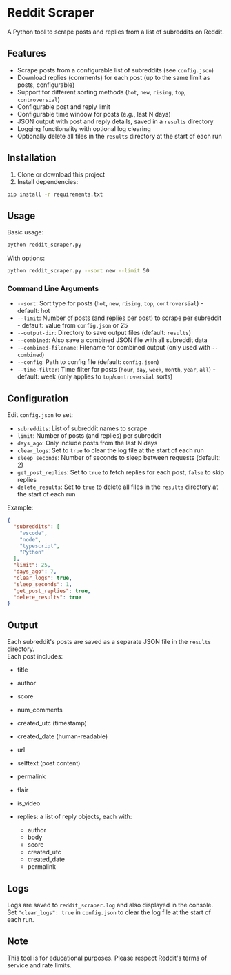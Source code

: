 # Reddit Scraper

A Python tool to scrape posts and replies from a list of subreddits on Reddit.

## Features

- Scrape posts from a configurable list of subreddits (see `config.json`)
- Download replies (comments) for each post (up to the same limit as posts, configurable)
- Support for different sorting methods (`hot`, `new`, `rising`, `top`, `controversial`)
- Configurable post and reply limit
- Configurable time window for posts (e.g., last N days)
- JSON output with post and reply details, saved in a `results` directory
- Logging functionality with optional log clearing
- Optionally delete all files in the `results` directory at the start of each run

## Installation

1. Clone or download this project
2. Install dependencies:
```bash
pip install -r requirements.txt
```

## Usage

Basic usage:
```bash
python reddit_scraper.py
```

With options:
```bash
python reddit_scraper.py --sort new --limit 50
```

### Command Line Arguments

- `--sort`: Sort type for posts (`hot`, `new`, `rising`, `top`, `controversial`) - default: hot
- `--limit`: Number of posts (and replies per post) to scrape per subreddit - default: value from `config.json` or 25
- `--output-dir`: Directory to save output files (default: `results`)
- `--combined`: Also save a combined JSON file with all subreddit data
- `--combined-filename`: Filename for combined output (only used with `--combined`)
- `--config`: Path to config file (default: `config.json`)
- `--time-filter`: Time filter for posts (`hour`, `day`, `week`, `month`, `year`, `all`) - default: week (only applies to `top`/`controversial` sorts)

## Configuration

Edit `config.json` to set:
- `subreddits`: List of subreddit names to scrape
- `limit`: Number of posts (and replies) per subreddit
- `days_ago`: Only include posts from the last N days
- `clear_logs`: Set to `true` to clear the log file at the start of each run
- `sleep_seconds`: Number of seconds to sleep between requests (default: 2)
- `get_post_replies`: Set to `true` to fetch replies for each post, `false` to skip replies
- `delete_results`: Set to `true` to delete all files in the `results` directory at the start of each run

Example:
```json
{
  "subreddits": [
    "vscode",
    "node",
    "typescript",
    "Python"
  ],
  "limit": 25,
  "days_ago": 7,
  "clear_logs": true,
  "sleep_seconds": 1,
  "get_post_replies": true,
  "delete_results": true
}
```

## Output

Each subreddit's posts are saved as a separate JSON file in the `results` directory.  
Each post includes:
- title
- author
- score
- num_comments
- created_utc (timestamp)
- created_date (human-readable)
- url
- selftext (post content)
- permalink
- flair
- is_video

- replies: a list of reply objects, each with:
  - author
  - body
  - score
  - created_utc
  - created_date
  - permalink

## Logs

Logs are saved to `reddit_scraper.log` and also displayed in the console.  
Set `"clear_logs": true` in `config.json` to clear the log file at the start of each run.

## Note

This tool is for educational purposes. Please respect Reddit's terms of service and rate limits.
